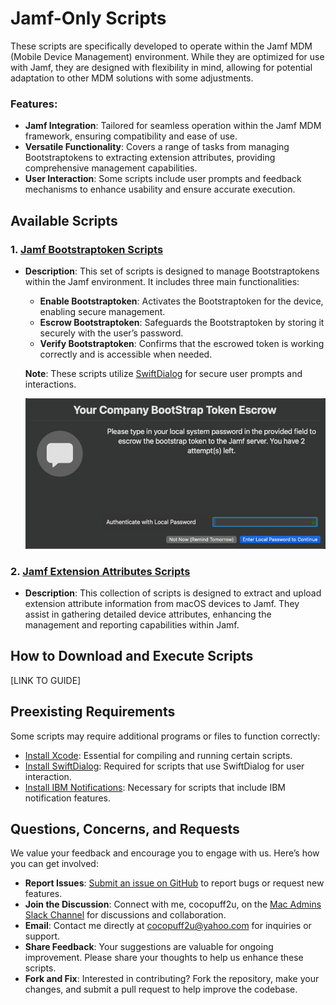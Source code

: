 # Jamf-Only Scripts

These scripts are specifically developed to operate within the Jamf MDM (Mobile Device Management) environment. While they are optimized for use with Jamf, they are designed with flexibility in mind, allowing for potential adaptation to other MDM solutions with some adjustments.

### Features:
- **Jamf Integration**: Tailored for seamless operation within the Jamf MDM framework, ensuring compatibility and ease of use.
- **Versatile Functionality**: Covers a range of tasks from managing Bootstraptokens to extracting extension attributes, providing comprehensive management capabilities.
- **User Interaction**: Some scripts include user prompts and feedback mechanisms to enhance usability and ensure accurate execution.

## Available Scripts

### 1. [Jamf Bootstraptoken Scripts](https://github.com/cocopuff2u/MacOS_Admin_Scripts/tree/5add3d0e6f4e9037934f6d313e1e83468104536b/Jamf%20Only%20Scripts/Jamf%20Escrow%20Scripts)
- **Description**: This set of scripts is designed to manage Bootstraptokens within the Jamf environment. It includes three main functionalities:
  - **Enable Bootstraptoken**: Activates the Bootstraptoken for the device, enabling secure management.
  - **Escrow Bootstraptoken**: Safeguards the Bootstraptoken by storing it securely with the user’s password.
  - **Verify Bootstraptoken**: Confirms that the escrowed token is working correctly and is accessible when needed.

  **Note**: These scripts utilize [SwiftDialog](https://github.com/swiftDialog/swiftDialog) for secure user prompts and interactions.

  ![Escrow Example](https://github.com/cocopuff2u/MacOS_Admin_Scripts/blob/2e7ed2338fcc7850272a8908b1f91b5c865d3527/Jamf%20Only%20Scripts/images/Example_BootStrapToken_Escrow.png)

### 2. [Jamf Extension Attributes Scripts](https://github.com/cocopuff2u/MacOS_Admin_Scripts/tree/5add3d0e6f4e9037934f6d313e1e83468104536b/Jamf%20Only%20Scripts/Jamf%20Extension%20Attributes)
- **Description**: This collection of scripts is designed to extract and upload extension attribute information from macOS devices to Jamf. They assist in gathering detailed device attributes, enhancing the management and reporting capabilities within Jamf.

## How to Download and Execute Scripts

[LINK TO GUIDE]

## Preexisting Requirements

Some scripts may require additional programs or files to function correctly:

- [Install Xcode](https://developer.apple.com/documentation/safari-developer-tools/installing-xcode-and-simulators): Essential for compiling and running certain scripts.
- [Install SwiftDialog](https://github.com/swiftDialog/swiftDialog): Required for scripts that use SwiftDialog for user interaction.
- [Install IBM Notifications](https://github.com/IBM/mac-ibm-notifications): Necessary for scripts that include IBM notification features.

## Questions, Concerns, and Requests

We value your feedback and encourage you to engage with us. Here’s how you can get involved:

- **Report Issues**: [Submit an issue on GitHub](https://github.com/cocopuff2u/MacOS_Admin_Scripts/issues) to report bugs or request new features.
- **Join the Discussion**: Connect with me, cocopuff2u, on the [Mac Admins Slack Channel](https://join.slack.com/t/macadmins/shared_invite/zt-2o5811yhx-q5MNLrFG1VoHRusXLgZwsw) for discussions and collaboration.
- **Email**: Contact me directly at [cocopuff2u@yahoo.com](mailto:cocopuff2u@yahoo.com) for inquiries or support.
- **Share Feedback**: Your suggestions are valuable for ongoing improvement. Please share your thoughts to help us enhance these scripts.
- **Fork and Fix**: Interested in contributing? Fork the repository, make your changes, and submit a pull request to help improve the codebase.